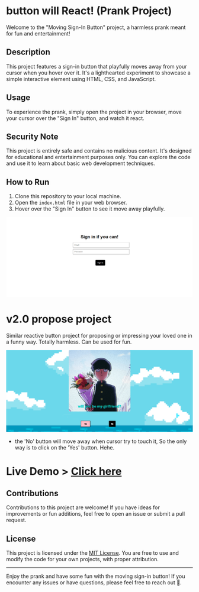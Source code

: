 # button will React! (Prank Project)

Welcome to the "Moving Sign-In Button" project, a harmless prank meant for fun and entertainment!

## Description

This project features a sign-in button that playfully moves away from your cursor when you hover over it. It's a lighthearted experiment to showcase a simple interactive element using HTML, CSS, and JavaScript.

## Usage

To experience the prank, simply open the project in your browser, move your cursor over the "Sign In" button, and watch it react.

## Security Note

This project is entirely safe and contains no malicious content. It's designed for educational and entertainment purposes only. You can explore the code and use it to learn about basic web development techniques.

## How to Run

1. Clone this repository to your local machine.
2. Open the `index.html` file in your web browser.
3. Hover over the "Sign In" button to see it move away playfully.

![Preview project](./preview-project.png)

# v2.0 propose project

Similar reactive button project for proposing or impressing your loved one in a funny way. Totally harmless. Can be used for fun.

![Preview v2.0 project-propose](./v2.0%20project-propose/preview-projectv2.png)
- the 'No' button will move away when cursor try to touch it, So the only way is to click on the 'Yes' button. Hehe.

# Live Demo > [Click here](https://button-will-react.netlify.app)


## Contributions

Contributions to this project are welcome! If you have ideas for improvements or fun additions, feel free to open an issue or submit a pull request.

## License

This project is licensed under the [MIT License](LICENSE). You are free to use and modify the code for your own projects, with proper attribution.

---

Enjoy the prank and have some fun with the moving sign-in button! If you encounter any issues or have questions, please feel free to reach out 💖.
